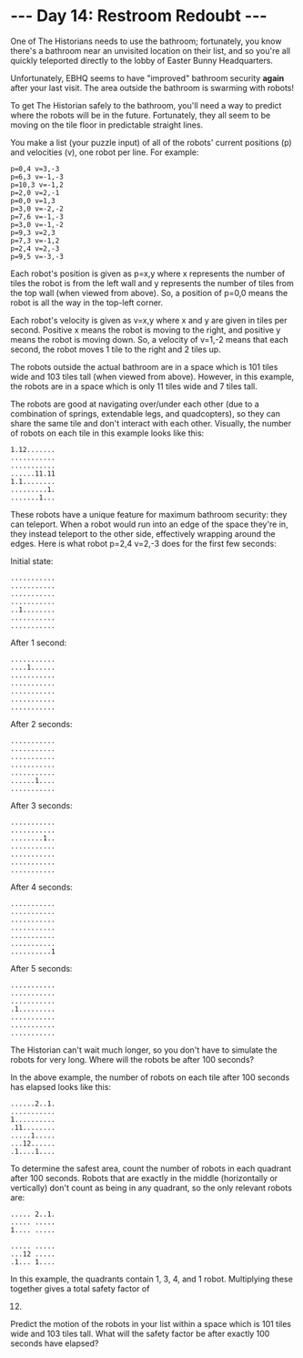 --- Day 14: Restroom Redoubt ---
================================
One of The Historians needs to use the bathroom; fortunately, you know there's a bathroom near an unvisited location on
their list, and so you're all quickly teleported directly to the lobby of Easter Bunny Headquarters.

Unfortunately, EBHQ seems to have "improved" bathroom security **again** after your last visit. The area outside the
bathroom is swarming with robots!

To get The Historian safely to the bathroom, you'll need a way to predict where the robots will be in the future.
Fortunately, they all seem to be moving on the tile floor in predictable straight lines.

You make a list (your puzzle input) of all of the robots' current positions (p) and velocities (v), one robot per line.
For example:

```
p=0,4 v=3,-3
p=6,3 v=-1,-3
p=10,3 v=-1,2
p=2,0 v=2,-1
p=0,0 v=1,3
p=3,0 v=-2,-2
p=7,6 v=-1,-3
p=3,0 v=-1,-2
p=9,3 v=2,3
p=7,3 v=-1,2
p=2,4 v=2,-3
p=9,5 v=-3,-3
```

Each robot's position is given as p=x,y where x represents the number of tiles the robot is from the left wall and y
represents the number of tiles from the top wall (when viewed from above). So, a position of p=0,0 means the robot is
all the way in the top-left corner.

Each robot's velocity is given as v=x,y where x and y are given in tiles per second. Positive x means the robot is
moving to the right, and positive y means the robot is moving down. So, a velocity of v=1,-2 means that each second, the
robot moves 1 tile to the right and 2 tiles up.

The robots outside the actual bathroom are in a space which is 101 tiles wide and 103 tiles tall (when viewed from
above). However, in this example, the robots are in a space which is only 11 tiles wide and 7 tiles tall.

The robots are good at navigating over/under each other (due to a combination of springs, extendable legs, and
quadcopters), so they can share the same tile and don't interact with each other. Visually, the number of robots on each
tile in this example looks like this:

```
1.12.......
...........
...........
......11.11
1.1........
.........1.
.......1...
```

These robots have a unique feature for maximum bathroom security: they can teleport. When a robot would run into an edge
of the space they're in, they instead teleport to the other side, effectively wrapping around the edges. Here is what
robot p=2,4 v=2,-3 does for the first few seconds:

Initial state:

```
...........
...........
...........
...........
..1........
...........
...........
```

After 1 second:

```
...........
....1......
...........
...........
...........
...........
...........
```

After 2 seconds:

```
...........
...........
...........
...........
...........
......1....
...........
```

After 3 seconds:

```
...........
...........
........1..
...........
...........
...........
...........
```

After 4 seconds:

```
...........
...........
...........
...........
...........
...........
..........1
```

After 5 seconds:

```
...........
...........
...........
.1.........
...........
...........
...........
```

The Historian can't wait much longer, so you don't have to simulate the robots for very long. Where will the robots be
after 100 seconds?

In the above example, the number of robots on each tile after 100 seconds has elapsed looks like this:

```
......2..1.
...........
1..........
.11........
.....1.....
...12......
.1....1....
```

To determine the safest area, count the number of robots in each quadrant after 100 seconds. Robots that are exactly in
the middle (horizontally or vertically) don't count as being in any quadrant, so the only relevant robots are:

```
..... 2..1.
..... .....
1.... .....

..... .....
...12 .....
.1... 1....
```

In this example, the quadrants contain 1, 3, 4, and 1 robot. Multiplying these together gives a total safety factor of

12.

Predict the motion of the robots in your list within a space which is 101 tiles wide and 103 tiles tall. What will the
safety factor be after exactly 100 seconds have elapsed?

